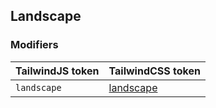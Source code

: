 ## Landscape


### Modifiers

| TailwindJS token | TailwindCSS token |
| ----- | ----- |
| `landscape` | [landscape](https://tailwindcss.com/docs/hover-focus-and-other-states#viewport-orientation) |